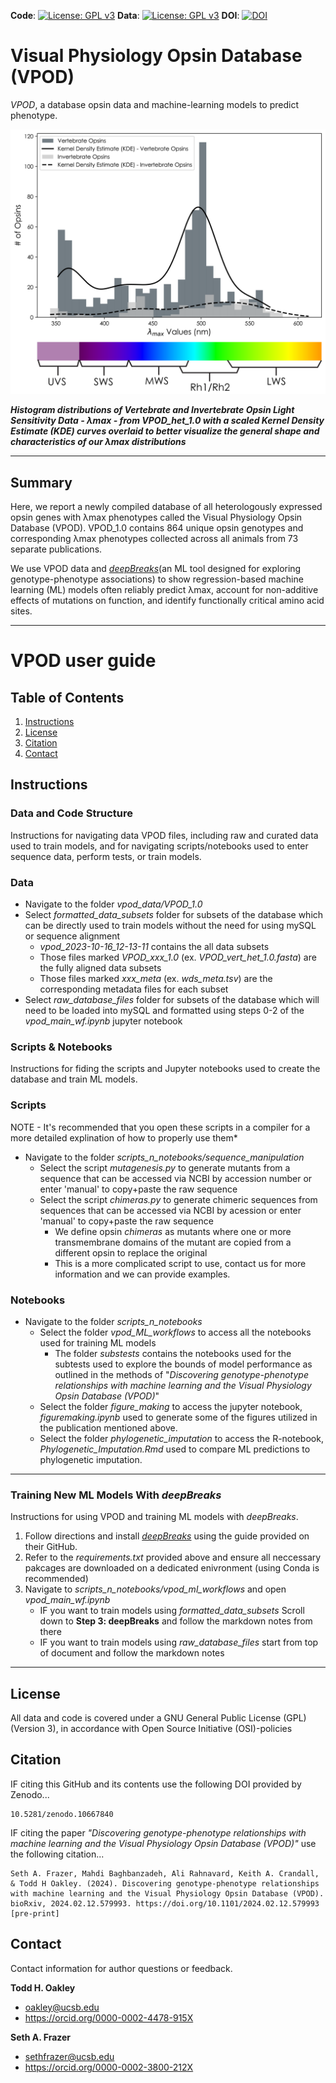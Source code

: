 **Code**: [![License: GPL v3](https://img.shields.io/badge/License-GPLv3-blue.svg)](https://www.gnu.org/licenses/gpl-3.0) **Data**: [![License: GPL v3](https://img.shields.io/badge/License-GPLv3-blue.svg)](https://www.gnu.org/licenses/gpl-3.0) **DOI**: [![DOI](https://zenodo.org/badge/733656093.svg)](https://zenodo.org/doi/10.5281/zenodo.10667839)


# Visual Physiology Opsin Database (VPOD)
_VPOD_, a database opsin data and machine-learning models to predict phenotype.

![](https://github.com/VisualPhysiologyDB/visual-physiology-opsin-db/blob/main/scripts_n_notebooks/figure_making/figures/sep_histograms_with_scaled_kde_and_colorbar_1_23_24.png?raw=True) <!-- Alt text: Histogram distributions of Vertebrate and Invertebrate Opsin Light Sensitivity Data - λmax - from VPOD_het_1.0 with a scaled Kernel Density Estimate (KDE) curves overlaid to better visualize the general shape and characteristics of our λmax distributions. -->

**_Histogram distributions of Vertebrate and Invertebrate Opsin Light Sensitivity Data - λmax - from VPOD_het_1.0 with a scaled Kernel Density Estimate (KDE) curves overlaid to better visualize the general shape and characteristics of our λmax distributions_**

--- 
## Summary
Here, we report a newly compiled database of all heterologously expressed opsin genes with λmax phenotypes called the Visual Physiology Opsin Database (VPOD). VPOD_1.0 contains 864 unique opsin genotypes and corresponding λmax phenotypes collected across all animals from 73 separate publications. 

We use VPOD data and _[deepBreaks](https://github.com/omicsEye/deepbreaks)_(an ML tool designed for exploring genotype-phenotype associations) to show regression-based machine learning (ML) models often reliably predict λmax, account for non-additive effects of mutations on function, and identify functionally critical amino acid sites. 

---

# VPOD user guide #

## Table of Contents

1. [Instructions](#Instructions)
2. [License](#license)
3. [Citation](#citation)
4. [Contact](#contact)

## Instructions

### Data and Code Structure
Instructions for navigating data VPOD files, including raw and curated data used to train models, and for navigating scripts/notebooks used to enter sequence data, perform tests, or train models.
  ### Data
  * Navigate to the folder _vpod_data/VPOD_1.0_ 
  * Select _formatted_data_subsets_ folder for subsets of the database which can be directly used to train models without the need for using mySQL or sequence alignment
      - _vpod_2023-10-16_12-13-11_ contains the all data subsets
      - Those files marked _VPOD_xxx_1.0_ (ex. _VPOD_vert_het_1.0.fasta_) are the fully aligned data subsets 
      - Those files marked _xxx_meta_ (ex. _wds_meta.tsv_) are the corresponding metadata files for each subset
  * Select _raw_database_files_ folder for subsets of the database which will need to be loaded into mySQL and formatted using steps 0-2 of the _vpod_main_wf.ipynb_ jupyter notebook

  ### Scripts & Notebooks
  Instructions for fiding the scripts and Jupyter notebooks used to create the database and train ML models. 
   ### Scripts
   NOTE - It's recommended that you open these scripts in a compiler for a more detailed explination of how to properly use them* 
   * Navigate to the folder _scripts_n_notebooks/sequence_manipulation_
       - Select the script _mutagenesis.py_ to generate mutants from a sequence that can be accessed via NCBI by accession number or enter 'manual' to copy+paste the raw sequence
       - Select the script _chimeras.py_ to generate chimeric sequences from sequences that can be accessed via NCBI by acession or enter 'manual' to copy+paste the raw sequence
           - We define opsin _chimeras_ as mutants where one or more transmembrane domains of the mutant are copied from a different opsin to replace the original
           - This is a more complicated script to use, contact us for more information and we can provide examples. 
   ### Notebooks
   * Navigate to the folder _scripts_n_notebooks_
       - Select the folder _vpod_ML_workflows_ to access all the notebooks used for training ML models
           - The folder _substests_ contains the notebooks used for the subtests used to explore the bounds of model performance as outlined in the methods of "_Discovering genotype-phenotype relationships with machine learning and the Visual Physiology Opsin Database (VPOD)_"
       - Select the folder _figure_making_ to access the jupyter notebook, _figuremaking.ipynb_ used to generate some of the figures utilized in the publication mentioned above.
       - Select the folder _phylogenetic_imputation_ to access the R-notebook, _Phylogenetic_Imputation.Rmd_ used to compare ML predictions to phylogenetic imputation. 
---

### Training New ML Models With _deepBreaks_
Instructions for using VPOD and training ML models with _deepBreaks_.
  1. Follow directions and install _[deepBreaks](https://github.com/omicsEye/deepbreaks)_ using the guide provided on their GitHub.
  2. Refer to the _requirements.txt_ provided above and ensure all neccessary pakcages are downloaded on a dedicated enivronment (using Conda is recommended)
  3. Navigate to _scripts_n_notebooks/vpod_ml_workflows_ and open _vpod_main_wf.ipynb_
     - IF you want to train models using _formatted_data_subsets_ Scroll down to **Step 3: deepBreaks** and follow the markdown notes from there
     - IF you want to train models using _raw_database_files_ start from top of document and follow the markdown notes
     
---

## License
All data and code is covered under a GNU General Public License (GPL)(Version 3), in accordance with Open Source Initiative (OSI)-policies

## Citation
IF citing this GitHub and its contents use the following DOI provided by Zenodo...

    10.5281/zenodo.10667840
    
IF citing the paper _"Discovering genotype-phenotype relationships with machine learning and the Visual Physiology Opsin Database (VPOD)"_ use the following citation...

    Seth A. Frazer, Mahdi Baghbanzadeh, Ali Rahnavard, Keith A. Crandall, & Todd H Oakley. (2024). Discovering genotype-phenotype relationships with machine learning and the Visual Physiology Opsin Database (VPOD). bioRxiv, 2024.02.12.579993. https://doi.org/10.1101/2024.02.12.579993 [pre-print]
    
## Contact
Contact information for author questions or feedback.

**Todd H. Oakley**  
  * oakley@ucsb.edu
  * https://orcid.org/0000-0002-4478-915X

**Seth A. Frazer** 
  * sethfrazer@ucsb.edu
  * https://orcid.org/0000-0002-3800-212X


